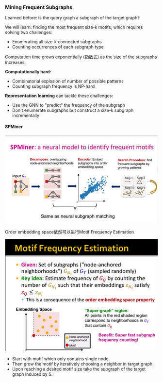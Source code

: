 ### Mining Frequent Subgraphs

Learned before: is the query graph a subgraph of the target graph?

We will learn: finding the most frequent size-k motifs, which requires solving two challenges:

- Enumerating all size-k connected subgraphs
- Counting occurrences of each subgraph type

Computation time grows exponentially (指数式) as the size of the subgraphs increases.

**Computationally hard:**

- Combinatorial explosion of number of possible patterns
- Counting subgraph frequency is NP-hard

**Representation learning** can tackle these challenges:

- Use the GNN to "predict" the frequency of the subgraph
- Don't enumerate subgraphs but construct a size-k subgraph incrementally

#### SPMiner 

![image-20220719205521579](..\pics\SPMiner.png)

Order embedding space依然可以进行Motif Frequency Estimation

![image-20220719210632542](..\pics\Motif_Frequency_Estimation.png)

- Start with motif which only contains single node.
- Then grow the motif by iteratively choosing a neighbor in target graph.
- Upon reaching a desired motif size take the subgraph of the target graph induced by S.